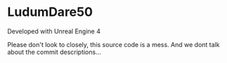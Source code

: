 # LudumDare50

Developed with Unreal Engine 4

Please don't look to closely, this source code is a mess.
And we dont talk about the commit descriptions...
